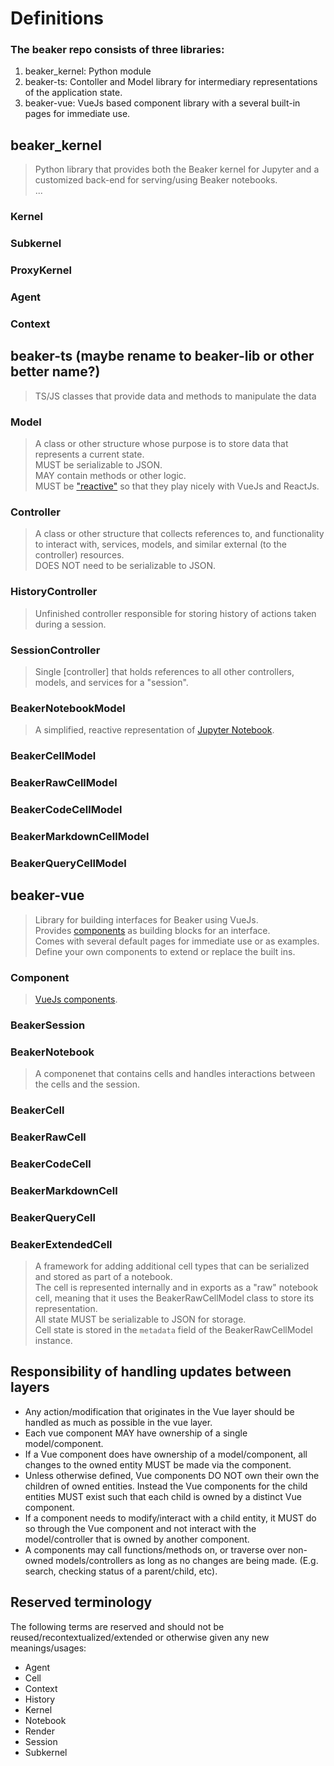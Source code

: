 # Definitions

### The beaker repo consists of three libraries:
1. beaker_kernel: Python module
1. beaker-ts: Contoller and Model library for intermediary representations of the application state.
1. beaker-vue: VueJs based component library with a several built-in pages for immediate use.


## beaker_kernel
> Python library that provides both the Beaker kernel for Jupyter and a customized back-end for serving/using Beaker
notebooks.  
> ...

### Kernel

### Subkernel

### ProxyKernel

### Agent

### Context


## beaker-ts (maybe rename to beaker-lib or other better name?)
> TS/JS classes that provide data and methods to manipulate the data

### Model
> A class or other structure whose purpose is to store data that represents a current state.  
> MUST be serializable to JSON.  
> MAY contain methods or other logic.  
> MUST be ["reactive"](https://vuejs.org/guide/extras/reactivity-in-depth.html) so that they play nicely with VueJs and
ReactJs.  

### Controller
> A class or other structure that collects references to, and functionality to interact with, services, models, and
similar external (to the controller) resources.  
> DOES NOT need to be serializable to JSON.  

### HistoryController
> Unfinished controller responsible for storing history of actions taken during a session.  

### SessionController
> Single [controller] that holds references to all other controllers, models, and services for a "session".  
> 

### BeakerNotebookModel
> A simplified, reactive representation of [Jupyter Notebook](http://link-to-jupyter-docs/).  


### BeakerCellModel

### BeakerRawCellModel

### BeakerCodeCellModel

### BeakerMarkdownCellModel

### BeakerQueryCellModel



## beaker-vue
> Library for building interfaces for Beaker using VueJs.  
> Provides [components](#component) as building blocks for an interface.  
> Comes with several default pages for immediate use or as examples.  
> Define your own components to extend or replace the built ins.  

### Component
> [VueJs components](https://vuejs.org/guide/essentials/component-basics.html).  

### BeakerSession

### BeakerNotebook
> A componenet that contains cells and handles interactions between the cells and the session.  

### BeakerCell

### BeakerRawCell

### BeakerCodeCell

### BeakerMarkdownCell

### BeakerQueryCell

### BeakerExtendedCell
> A framework for adding additional cell types that can be serialized and stored as part of a notebook.  
> The cell is represented internally and in exports as a "raw" notebook cell, meaning that it uses the
BeakerRawCellModel class to store its representation.  
> All state MUST be serializable to JSON for storage.  
> Cell state is stored in the `metadata` field of the BeakerRawCellModel instance.


## Responsibility of handling updates between layers
 - Any action/modification that originates in the Vue layer should be handled as much as possible in the vue layer.
 - Each vue component MAY have ownership of a single model/component.
 - If a Vue component does have ownership of a model/component, all changes to the owned entity MUST be made via the
 component.
 - Unless otherwise defined, Vue components DO NOT own their own the children of owned entities. Instead the Vue
 components for the child entities MUST exist such that each child is owned by a distinct Vue component.
 - If a component needs to modify/interact with a child entity, it MUST do so through the Vue component and not interact
 with the model/controller that is owned by another component.
 - A components may call functions/methods on, or traverse over non-owned models/controllers as long as no changes are
 being made. (E.g. search, checking status of a parent/child, etc).


## Reserved terminology

The following terms are reserved and should not be reused/recontextualized/extended or otherwise given any new
meanings/usages:

 - Agent
 - Cell
 - Context
 - History
 - Kernel
 - Notebook
 - Render
 - Session
 - Subkernel
